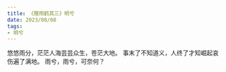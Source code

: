 ```yaml
---
title: 《赠雨鹤其三》明兮
date: 2023/08/08
tags:
- 明兮
---
```

悠悠雨分，茫茫人海芸芸众生，苍茫大地。
事末了不知道义，人终了才知崛起哀伤遍了满地。
雨兮，雨兮，可奈何？
